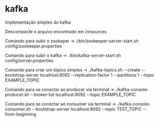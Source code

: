 # kafka
Implementação simples do kafka

Descompacte o arquivo encontrado em /resources

Comando para subir o zookeper -> ./bin/zookeeper-server-start.sh config/zookeeper.properties

Comando para subir o kafka -> ./bin/kafka-server-start.sh config/server.properties

Comando para criar um tópico simples -> ./kafka-topics.sh --create --bootstrap-server localhost:9092 --replication-factor 1 --partitions 1 --topic EXAMPLE_TOPIC

Comando para se conectar ao producer via terminal -> ./kafka-console-producer.sh --broker-list localhost:9092 --topic EXAMPLE_TOPIC

Comando para se conectar ao consumer via terminal -> ./kafka-console-consumer.sh --bootstrap-server localhost:9092 --topic TEST_TOPIC --from-beginning
